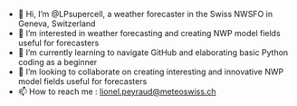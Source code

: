 - 👋 Hi, I’m @LPsupercell, a weather forecaster in the Swiss NWSFO in Geneva, Switzerland
- 👀 I’m interested in weather forecasting and creating NWP model fields useful for forecasters
- 🌱 I’m currently learning to navigate GitHub and elaborating basic Python coding as a beginner
- 💞️ I’m looking to collaborate on creating interesting and innovative NWP model fields useful for forecasters
- 📫 How to reach me : lionel.peyraud@meteoswiss.ch

<!---
LPsupercell/LPsupercell is a ✨ special ✨ repository because its `README.md` (this file) appears on your GitHub profile.
You can click the Preview link to take a look at your changes.
--->
